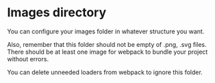 # Images directory

You can configure your images folder in whatever structure you want.

Also, remember that this folder should not be empty of .png, .svg files. There should be at least one image for webpack to bundle your project without errors.

You can delete unneeded loaders from webpack to ignore this folder.
